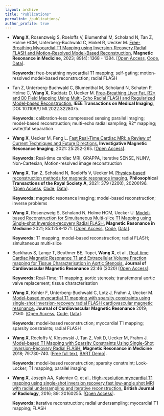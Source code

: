 ```yaml
---
layout: archive
title: "Publications"
permalink: /publications/
author_profile: true
---
```


<!-- {% if author.googlescholar %}
  You can also find my articles on <u><a href="{{[author.googlescholar](https://scholar.google.de/citations?user=99FdJPgAAAAJ&hl=en)}}">my Google Scholar profile</a>.</u>
{% endif %}

{% include base_path %}

{% for post in site.publications reversed %}
  {% include archive-single.html %}
{% endfor %} -->
  
* **Wang X**, Rosenzweig S, Roeloffs V, Blumenthal M, Scholand N, Tan Z, Holme HCM, Unterberg-Buchwald C, Hinkel R, Uecker M. [Free-Breathing Myocardial T1 Mapping using Inversion-Recovery Radial FLASH and Motion-Resolved Model-Based Reconstruction.](https://onlinelibrary.wiley.com/doi/full/10.1002/mrm.29521) **Magnetic Resonance in Medicine**, 2023; 89(4): 1368 - 1384. [[Open Access](https://onlinelibrary.wiley.com/doi/full/10.1002/mrm.29521), [Code](https://github.com/mrirecon/motion-resolved-myocardial-T1-mapping), [Data](https://doi.org/10.5281/zenodo.5707688)]. 
  
  **Keywords:** free-breathing myocardial T1 mapping; self-gating; motion-resolved model-based reconstruction; radial FLASH

* Tan Z, Unterberg-Buchwald C, Blumenthal M, Scholand N, Schaten P, Holme C, **Wang X**, Raddatz D, Uecker M. [Free-Breathing Liver Fat, R2* and B0 Field Mapping Using Multi-Echo Radial FLASH and Regularized Model-based Reconstruction.](https://ieeexplore.ieee.org/abstract/document/9978665) **IEEE Transactions on Medical Imaging**, DOI: 10.1109/\\TMI.2022.3228075. 
  
  **Keywords:** calibration-less compressed sensing parallel imaging; model-based reconstruction; multi-echo radial sampling; R2* mapping; water/fat separation
 
  <!-- * a robust self-gating technique extracting respiratory motion signal from contrast-weighted data acquisition;  -->
  <!-- * a calibrationless nonlinear model-based reconstruction for motion-resolved quantitative cardiovascular MR imaging.  -->
* **Wang X**, Uecker M, Feng L. [Fast Real-Time Cardiac MRI: a Review of Current Techniques and Future Directions.](https://www.i-mri.org/DOIx.php?id=10.13104/imri.2021.25.4.252) **Investigative Magnetic Resonance Imaging**, 2021: 25:252-265. [[Open Access](https://www.i-mri.org/DOIx.php?id=10.13104/imri.2021.25.4.252)].
  
  **Keywords:** Real-time cardiac MRI, GRAPPA, Iterative SENSE, NLINV, Non-Cartesian, Motion-resolved image reconstruction

* **Wang X**, Tan Z, Scholand N, Roeloffs V, Uecker M. [Physics-based reconstruction methods for magnetic resonance imaging.](https://royalsocietypublishing.org/doi/10.1098/rsta.2020.0196) **Philosophical Transactions of the Royal Society A**, 2021: 379 (2200), 20200196. [[Open Access](https://royalsocietypublishing.org/doi/10.1098/rsta.2020.0196), [Code](https://github.com/mrirecon/physics-recon), [Data](https://zenodo.org/record/4381986)]. 
  
  **Keywords:** magnetic resonance imaging; model-based reconstruction; inverse problems

* **Wang X**, Rosenzweig S, Scholand N, Holme HCM, Uecker U. [Model-based Reconstruction for Simultaneous Multi-slice T1 Mapping using Single-shot Inversion-recovery Radial FLASH.](https://onlinelibrary.wiley.com/doi/10.1002/mrm.28497) **Magnetic Resonance in Medicine** 2021; 85:1258-1271. [[Open Access](https://onlinelibrary.wiley.com/doi/10.1002/mrm.28497), [Code](https://github.com/mrirecon/sms-T1-mapping), [Data](https://zenodo.org/record/3969809)]. 
  
  **Keywords:** T1 mapping; model-based reconstruction; radial FLASH; simultaneous multi-slice

* Backhaus S, Lange T, Beuthner BE, Topci, **Wang X**, et al.. [Real-time Cardiac Magnetic Resonance T1 and Extracellular Volume Fraction mapping for Tissue Characterisation in Aortic Stenosis.](https://jcmr-online.biomedcentral.com/articles/10.1186/s12968-020-00632-0) **Journal of Cardiovascular Magnetic Resonance** 22:46 (2020) [[Open Access](https://jcmr-online.biomedcentral.com/articles/10.1186/s12968-020-00632-0)]. 
  
  **Keywords:** Real-Time; T1 mapping; aortic stenosis; transfemoral aortic valve replacement; tissue characterisation

* **Wang X**, Kohler F, Unterberg-Buchwald C, Lotz J, Frahm J, Uecker M. [Model-based myocardial T1 mapping with sparsity constraints using single-shot inversion-recovery radial FLASH cardiovascular magnetic resonance.](https://jcmr-online.biomedcentral.com/articles/10.1186/s12968-019-0570-3) **Journal of Cardiovascular Magnetic Resonance** 2019; 21:60. [[Open Access](https://jcmr-online.biomedcentral.com/articles/10.1186/s12968-019-0570-3), [Code](https://github.com/mrirecon/myocardial-t1-mapping), [Data](https://zenodo.org/record/3362387)]. 
  
  **Keywords:** model-based reconstruction; myocardial T1 mapping; sparsity constraints; radial FLASH

* **Wang X**, Roeloffs V, Klosowski J, Tan Z, Voit D, Uecker M, Frahm J. [Model-based T1 Mapping with Sparsity Constraints Using Single-Shot Inversion-Recovery Radial FLASH.](https://onlinelibrary.wiley.com/doi/full/10.1002/mrm.26726) **Magnetic Resonance in Medicine**  2018; 79:730-740. [[Free full text](https://onlinelibrary.wiley.com/doi/full/10.1002/mrm.26726), [BART Demo](https://github.com/mrirecon/bart-workshop/blob/master/ismrm2021/model_based/bart_moba.ipynb)]. 
  
  **Keywords:** model-based reconstruction; sparsity constraint; Look-Locker; T1 mapping; parallel imaging


* **Wang X**, Joseph AA, Kalentev O, et al.. [High-resolution myocardial T1 mapping using single-shot inversion recovery fast low-angle shot MRI with radial undersampling and iterative reconstruction.](https://www.birpublications.org/doi/full/10.1259/bjr.20160255) **British Journal of Radiology**, 2016; 89: 20160255. [[Open Access](https://www.birpublications.org/doi/full/10.1259/bjr.20160255)]. 
  
  **Keywords:** iterative reconstruction; radial undersampling; myocardial T1 mapping; FLASH


